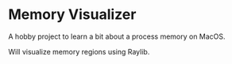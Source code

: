 # Memory Visualizer

A hobby project to learn a bit about a process memory on MacOS.

Will visualize memory regions using Raylib.
